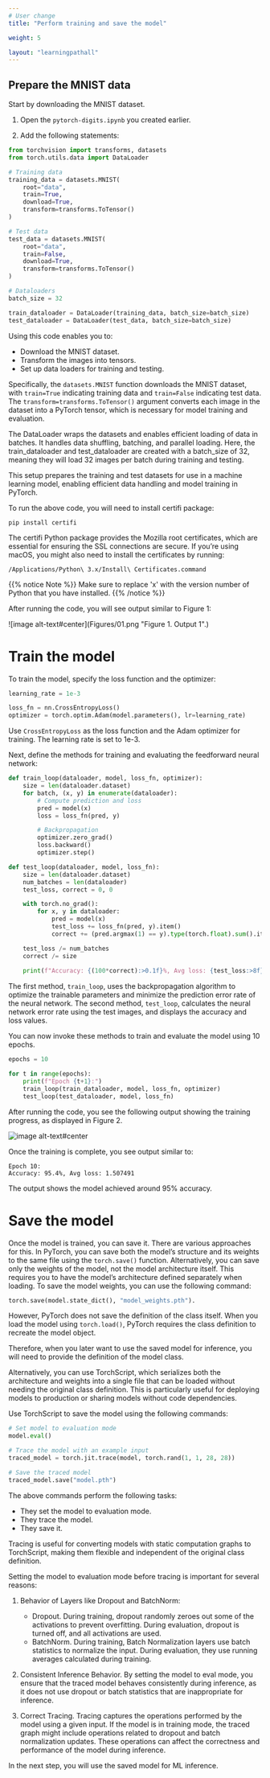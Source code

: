 ```yaml
---
# User change
title: "Perform training and save the model"

weight: 5

layout: "learningpathall"
---
```


## Prepare the MNIST data

Start by downloading the MNIST dataset. 

1. Open the `pytorch-digits.ipynb` you created earlier.

2. Add the following statements:

```python
from torchvision import transforms, datasets
from torch.utils.data import DataLoader

# Training data 
training_data = datasets.MNIST(
    root="data",
    train=True,
    download=True,
    transform=transforms.ToTensor()
)

# Test data
test_data = datasets.MNIST(
    root="data",
    train=False,
    download=True,
    transform=transforms.ToTensor()
)

# Dataloaders
batch_size = 32

train_dataloader = DataLoader(training_data, batch_size=batch_size)
test_dataloader = DataLoader(test_data, batch_size=batch_size)
```

Using this code enables you to:

* Download the MNIST dataset.
* Transform the images into tensors.
* Set up data loaders for training and testing.

Specifically, the `datasets.MNIST` function downloads the MNIST dataset, with `train=True` indicating training data and `train=False` indicating test data. The `transform=transforms.ToTensor()` argument converts each image in the dataset into a PyTorch tensor, which is necessary for model training and evaluation.

The DataLoader wraps the datasets and enables efficient loading of data in batches. It handles data shuffling, batching, and parallel loading. Here, the train_dataloader and test_dataloader are created with a batch_size of 32, meaning they will load 32 images per batch during training and testing.

This setup prepares the training and test datasets for use in a machine learning model, enabling efficient data handling and model training in PyTorch.

To run the above code, you will need to install certifi package:

```console
pip install certifi
```

The certifi Python package provides the Mozilla root certificates, which are essential for ensuring the SSL connections are secure. If you’re using macOS, you might also need to install the certificates by running:

```console
/Applications/Python\ 3.x/Install\ Certificates.command
```

{{% notice Note %}}
Make sure to replace 'x' with the version number of Python that you have installed.
{{% /notice %}}

After running the code, you will see output similar to Figure 1:

![image alt-text#center](Figures/01.png "Figure 1. Output 1".)

# Train the model

To train the model, specify the loss function and the optimizer:

```Python
learning_rate = 1e-3

loss_fn = nn.CrossEntropyLoss()
optimizer = torch.optim.Adam(model.parameters(), lr=learning_rate)
```

Use `CrossEntropyLoss` as the loss function and the Adam optimizer for training. The learning rate is set to 1e-3.

Next, define the methods for training and evaluating the feedforward neural network:

```Python
def train_loop(dataloader, model, loss_fn, optimizer):
    size = len(dataloader.dataset)
    for batch, (x, y) in enumerate(dataloader):
        # Compute prediction and loss
        pred = model(x)
        loss = loss_fn(pred, y)

        # Backpropagation
        optimizer.zero_grad()
        loss.backward()
        optimizer.step()

def test_loop(dataloader, model, loss_fn):
    size = len(dataloader.dataset)
    num_batches = len(dataloader)
    test_loss, correct = 0, 0

    with torch.no_grad():
        for x, y in dataloader:
            pred = model(x)
            test_loss += loss_fn(pred, y).item()
            correct += (pred.argmax(1) == y).type(torch.float).sum().item()

    test_loss /= num_batches
    correct /= size
    
    print(f"Accuracy: {(100*correct):>0.1f}%, Avg loss: {test_loss:>8f} \n")
```

The first method, `train_loop`, uses the backpropagation algorithm to optimize the trainable parameters and minimize the prediction error rate of the neural network. The second method, `test_loop`, calculates the neural network error rate using the test images, and displays the accuracy and loss values. 

You can now invoke these methods to train and evaluate the model using 10 epochs.

```Python
epochs = 10

for t in range(epochs):
    print(f"Epoch {t+1}:")
    train_loop(train_dataloader, model, loss_fn, optimizer)
    test_loop(test_dataloader, model, loss_fn)
```

After running the code, you see the following output showing the training progress, as displayed in Figure 2.

![image alt-text#center](Figures/02.png "Figure 2. Output 2")

Once the training is complete, you see output similar to:

```output
Epoch 10:
Accuracy: 95.4%, Avg loss: 1.507491 
```

The output shows the model achieved around 95% accuracy.

# Save the model

Once the model is trained, you can save it. There are various approaches for this. In PyTorch, you can save both the model’s structure and its weights to the same file using the `torch.save()` function. Alternatively, you can save only the weights of the model, not the model architecture itself. This requires you to have the model’s architecture defined separately when loading. To save the model weights, you can use the following command: 

```Python
torch.save(model.state_dict(), "model_weights.pth"). 
```

However, PyTorch does not save the definition of the class itself. When you load the model using `torch.load()`, PyTorch requires the class definition to recreate the model object.

Therefore, when you later want to use the saved model for inference, you will need to provide the definition of the model class.

Alternatively, you can use TorchScript, which serializes both the architecture and weights into a single file that can be loaded without needing the original class definition. This is particularly useful for deploying models to production or sharing models without code dependencies.

Use TorchScript to save the model using the following commands:

```Python
# Set model to evaluation mode
model.eval()

# Trace the model with an example input
traced_model = torch.jit.trace(model, torch.rand(1, 1, 28, 28))  

# Save the traced model
traced_model.save("model.pth") 
```

The above commands perform the following tasks:

* They set the model to evaluation mode.
* They trace the model.
* They save it.

Tracing is useful for converting models with static computation graphs to TorchScript, making them flexible and independent of the original class definition.

Setting the model to evaluation mode before tracing is important for several reasons:

1. Behavior of Layers like Dropout and BatchNorm:
    * Dropout. During training, dropout randomly zeroes out some of the activations to prevent overfitting. During evaluation, dropout is turned off, and all activations are used.
    * BatchNorm. During training, Batch Normalization layers use batch statistics to normalize the input. During evaluation, they use running averages calculated during training.

2. Consistent Inference Behavior. By setting the model to eval mode, you ensure that the traced model behaves consistently during inference, as it does not use dropout or batch statistics that are inappropriate for inference.

3. Correct Tracing. Tracing captures the operations performed by the model using a given input. If the model is in training mode, the traced graph might include operations related to dropout and batch normalization updates. These operations can affect the correctness and performance of the model during inference.
    
In the next step, you will use the saved model for ML inference.
